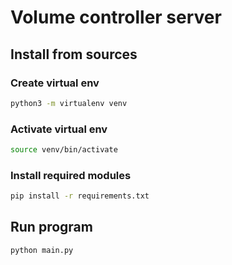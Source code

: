 # Volume controller server

## Install from sources

### Create virtual env
```bash
python3 -m virtualenv venv
```

### Activate virtual env
```bash
source venv/bin/activate
```
### Install required modules
```bash
pip install -r requirements.txt
```

## Run program

```bash
python main.py
```


